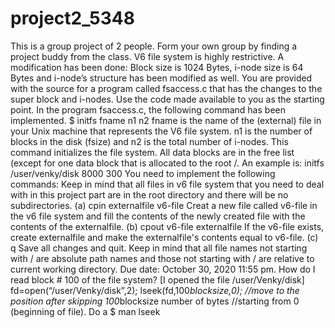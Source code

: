 # project2_5348
This is a group project of 2 people. Form your own group by finding a project buddy from the class.
V6 file system is highly restrictive. A modification has been done: Block size is 1024 Bytes, i-node size is 64 Bytes and i-node’s structure has been modified as well.
You are provided with the source for a program called fsaccess.c that has the changes to the super block and i-nodes. Use the code made available to you as the starting point.
In the program fsaccess.c, the following command has been implemented.
$ initfs fname n1 n2
fname is the name of the (external) file in your Unix machine that represents the V6 file system.
n1 is the number of blocks in the disk (fsize) and n2 is the total number of i-nodes.
This command initializes the file system. All data blocks are in the free list (except for one data block that is allocated to the root /.
An example is: initfs /user/venky/disk 8000 300
You need to implement the following commands: Keep in mind that all files in v6 file system that you need to deal with in this project part are in the root directory and there will be no subdirectories.
(a) cpin externalfile v6-file
Creat a new file called v6-file in the v6 file system and fill the contents of the newly created file with the contents of the externalfile.
(b) cpout v6-file externalfile
If the v6-file exists, create externalfile and make the externalfile's contents equal to v6-file.
(c) q
Save all changes and quit. Keep in mind that all file names not starting with / are absolute path names and those not starting with / are relative to current working directory. Due date: October 30, 2020 11:55 pm.
How do I read block # 100 of the file system? [I opened the file /user/Venky/disk]
fd=open(“/user/Venky/disk”,2);
lseek(fd,100*blocksize,0); //move to the position after skipping 100*blocksize number of bytes //starting from 0 (beginning of file). Do a $ man lseek
